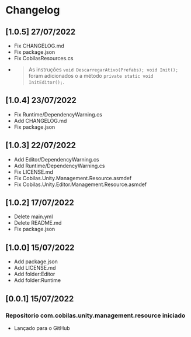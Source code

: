 # Changelog
## [1.0.5] 27/07/2022
- Fix CHANGELOG.md
- Fix package.json
- Fix CobilasResources.cs
- > As instruções `void DescarregarAtivo(Prefabs); void Init();` foram adicionados o a método `private static void InitEditor();`.
## [1.0.4] 23/07/2022
- Fix Runtime/DependencyWarning.cs
- Add CHANGELOG.md
- Fix package.json
## [1.0.3] 22/07/2022
- Add Editor/DependencyWarning.cs
- Add Runtime/DependencyWarning.cs
- Fix LICENSE.md
- Fix Cobilas.Unity.Management.Resource.asmdef
- Fix Cobilas.Unity.Editor.Management.Resource.asmdef
## [1.0.2] 17/07/2022
- Delete main.yml
- Delete README.md
- Fix package.json
## [1.0.0] 15/07/2022
- Add package.json
- Add LICENSE.md
- Add folder:Editor
- Add folder:Runtime
## [0.0.1] 15/07/2022
### Repositorio com.cobilas.unity.management.resource iniciado
- Lançado para o GitHub